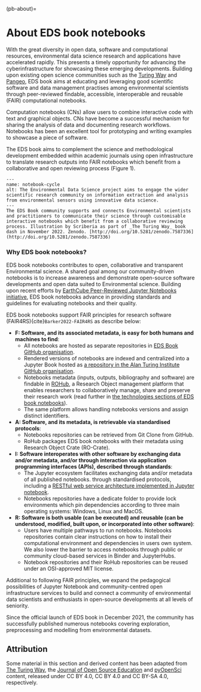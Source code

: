 (pb-about)=
# About EDS book notebooks

With the great diversity in open data, software and computational resources, environmental data science research and applications have accelerated rapidly. 
This presents a timely opportunity for advancing the cyberinfrastructure for showcasing these emerging developments. 
Building upon existing open science communities such as the [Turing Way](https://the-turing-way.netlify.app/) and [Pangeo](https://pangeo.io), EDS book aims at educating and leveraging good scientific software and data management practises among environmental scientists through peer-reviewed findable, accessible, interoperable and reusable (FAIR) computational notebooks. 

Computation notebooks (CNs) allow users to combine interactive code with text and graphical objects. 
CNs have become a successful mechanism for sharing the analysis of data and documenting research workflows. 
Notebooks has been an excellent tool for prototyping and writing examples to showcase a piece of software. 

The EDS book aims to complement the science and methodological development embedded within academic journals using open infrastructure to translate research outputs into FAIR notebooks which benefit from a collaborative and open reviewing process (Figure 1).

```{figure} ./figures/notebook-cycle.jpg
---
name: notebook-cycle
alt: The Environmental Data Science project aims to engage the wider scientific research community on information extraction and analysis from environmental sensors using innovative data science.
---
The EDS Book community supports and connects Environmental scientists and practitioners to communicate their science through customisable interactive notebooks which benefit from a collaborative reviewing process. Illustration by Scriberia as part of _The Turing Way_ book dash in November 2022. Zenodo. [http://doi.org/10.5281/zenodo.7587336](http://doi.org/10.5281/zenodo.7587336)
```

### Why EDS book notebooks?
EDS book notebooks contributes to open, collaborative and transparent Environmental science. 
A shared goal among our community-driven notebooks is to increase awareness and demonstrate open-source software developments and open data suited to Environmental science. 
Building upon recent efforts by [EarthCube Peer-Reviewed Jupyter Notebooks initiative](https://www.earthcube.org/notebooks), EDS book notebooks advance in providing standards and guidelines for evaluating notebooks and their quality. 

EDS book notebooks support FAIR principles for research software (FAIR4RS){cite}`Barker2022-FAIR4RS` as describe below:

- **F: Software, and its associated metadata, is easy for both humans and machines to find**: 
   - All notebooks are hosted as separate repositories in [EDS Book GitHub organisation](https://github.com/Environmental-DS-Book). 
   - Rendered versions of notebooks are indexed and centralized into a Jupyter Book hosted as [a repository in the Alan Turing Institute GitHub organisation](https://github.com/alan-turing-institute/environmental-ds-book/). 
   - Notebooks metadata (inputs, outputs, bibliography and software) are findable in [ROHub](https://reliance.rohub.org/), a Research Object management platform that enables researchers to collaboratively manage, share and preserve their research work (read further in [the technologies sections of EDS book notebooks](pb-about-techologies)). 
   - The same platform allows handling notebooks versions and assign distinct identifiers. 
- **A: Software, and its metadata, is retrievable via standardised protocols**: 
  - Notebooks repositories can be retrieved from Git Clone from GitHub.
  - RoHub packages EDS book notebooks with their metadata using Research Object Crate (RO-Crate). 
- **I: Software interoperates with other software by exchanging data and/or metadata, and/or through interaction via application programming interfaces (APIs), described through standards**: 
  - The Jupyter ecosystem facilitates exchanging data and/or metadata of all published notebooks.  through standardised protocols, including a [RESTful web service  architecture implemented in Jupyter notebook](https://github.com/jupyter/jupyter/wiki/Jupyter-Notebook-Server-API).
  - Notebooks repositories have a dedicate folder to provide lock environments which pin dependencies according to three main operating systems: Windows, Linux and MacOS. 
- **R: Software is both usable (can be executed) and reusable (can be understood, modified, built upon, or incorporated into other software)**: 
  - Users have multiple pathways to run notebooks. Notebooks repositories contain clear instructions on how to install their computational environment and dependencies in users own system. We also lower the barrier to access notebooks through public or community cloud-based services in Binder and JupyterHubs.
  - Notebook repositories and their RoHub repositories can be reused under an OSI-approved MIT license.

Additional to following FAIR principles, we expand the pedagogical possibilities of Jupyter Notebook and community-centred open infrastructure services to build and connect a community of environmental data scientists and enthusiasts in open-source developments at all levels of seniority.

Since the official launch of EDS book in December 2021, the community has successfully published numerous notebooks covering exploration, preprocessing and modelling from environmental datasets.

## Attribution
Some material in this section and derived content has been adapted from [The Turing Way](https://the-turing-way.netlify.app/), the [Journal of Open Source Education](https://openjournals.readthedocs.io/en/jose/index.html) and [pyOpenSci](https://www.pyopensci.org/software-peer-review/index.html) content, released under CC BY 4.0, CC BY 4.0 and CC BY-SA 4.0, respectively. 
